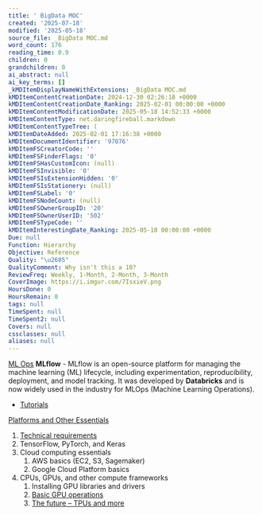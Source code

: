 ```yaml
---
title: ' BigData MOC'
created: '2025-07-18'
modified: '2025-05-18'
source_file: _BigData MOC.md
word_count: 176
reading_time: 0.9
children: 0
grandchildren: 0
ai_abstract: null
ai_key_terms: []
_kMDItemDisplayNameWithExtensions: _BigData MOC.md
kMDItemContentCreationDate: 2024-12-30 02:26:18 +0000
kMDItemContentCreationDate_Ranking: 2025-02-01 00:00:00 +0000
kMDItemContentModificationDate: 2025-05-18 14:52:33 +0000
kMDItemContentType: net.daringfireball.markdown
kMDItemContentTypeTree: (
kMDItemDateAdded: 2025-02-01 17:16:38 +0000
kMDItemDocumentIdentifier: '97076'
kMDItemFSCreatorCode: ''
kMDItemFSFinderFlags: '0'
kMDItemFSHasCustomIcon: (null)
kMDItemFSInvisible: '0'
kMDItemFSIsExtensionHidden: '0'
kMDItemFSIsStationery: (null)
kMDItemFSLabel: '0'
kMDItemFSNodeCount: (null)
kMDItemFSOwnerGroupID: '20'
kMDItemFSOwnerUserID: '502'
kMDItemFSTypeCode: ''
kMDItemInterestingDate_Ranking: 2025-05-18 00:00:00 +0000
Due: null
Function: Hierarchy
Objective: Reference
Quality: "\u2605"
QualityComment: Why isn't this a 10?
ReviewFreq: Weekly, 1-Month, 2-Month, 3-Month
CoverImage: https://i.imgur.com/7IsxieV.png
HoursDone: 0
HoursRemain: 0
tags: null
TimeSpent: null
TimeSpent2: null
Covers: null
cssclasses: null
aliases: null
---
```


[ML Ops](DataScienceFolder/AI/ML%20Ops.md)
**MLflow** - MLflow is an open-source platform for managing the machine learning (ML) lifecycle, including experimentation, reproducibility, deployment, and model tracking. It was developed by **Databricks** and is now widely used in the industry for MLOps (Machine Learning Operations).
- [Tutorials](https://www.mlflow.org/docs/latest/tutorials-and-examples/index.html)


[Platforms and Other Essentials](https://learning.oreilly.com/library/view/hands-on-artificial-intelligence/9781788991063/69346214-320e-487f-b4cf-bd5c469dc75e.xhtml)
1. [Technical requirements](https://learning.oreilly.com/library/view/hands-on-artificial-intelligence/9781788991063/2040ff62-0a01-4742-84f5-617648afb54f.xhtml)
2. TensorFlow, PyTorch, and Keras
3. Cloud computing essentials
   1. AWS basics (EC2, S3, Sagemaker)
   2. Google Cloud Platform basics
4. CPUs, GPUs, and other compute frameworks
   1. Installing GPU libraries and drivers
   2. [Basic GPU operations](https://learning.oreilly.com/library/view/hands-on-artificial-intelligence/9781788991063/df97f2fe-058e-4be6-b7d6-b2c4e7f08489.xhtml)
   3. [The future – TPUs and more](https://learning.oreilly.com/library/view/hands-on-artificial-intelligence/9781788991063/9fb972bb-6148-43e3-86ee-af8a3128e681.xhtml)
